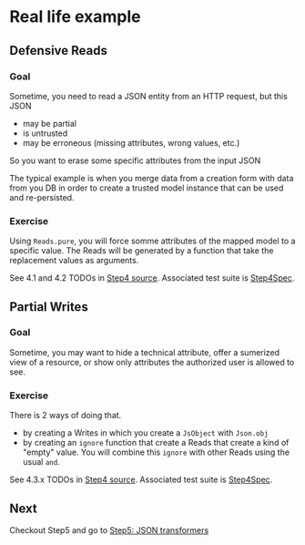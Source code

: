 Real life example
=================

## Defensive Reads
### Goal
Sometime, you need to read a JSON entity from an HTTP request, but this JSON

 - may be partial
 - is untrusted
 - may be erroneous (missing attributes, wrong values, etc.)

So you want to erase some specific attributes from the input JSON

The typical example is when you merge data from a creation form with data from you DB in order to create a trusted model instance that can be used and re-persisted. 

### Exercise

Using `Reads.pure`, you will force somme attributes of the mapped model to a specific value. The Reads will be generated by a function that take the replacement values as arguments.

See 4.1 and 4.2 TODOs in [Step4 source](../src/main/scala/service/Step4.scala).
Associated test suite is [Step4Spec](../src/test/scala/service/Step4Spec.scala).

## Partial Writes
### Goal
Sometime, you may want to hide a technical attribute, offer a sumerized view of a resource, or show only attributes the authorized user is allowed to see.

### Exercise

There is 2 ways of doing that.

 - by creating a Writes in which you create a `JsObject` with `Json.obj`
 - by creating an `ignore` function that create a Reads that create a kind of "empty" value. You will combine this `ignore` with other Reads using the usual `and`.
 
See 4.3.x TODOs in [Step4 source](../src/main/scala/service/Step4.scala).
Associated test suite is [Step4Spec](../src/test/scala/service/Step4Spec.scala).

## Next

Checkout Step5 and go to [Step5: JSON transformers](./Step5.md)
